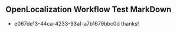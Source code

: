 ## OpenLocalization Workflow Test MarkDown
* e067de13-44ca-4233-93af-a7b1679bbc0d thanks!

<!--HONumber=Jul16_HO4-->


